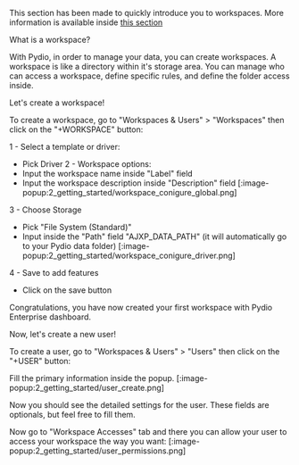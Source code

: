 This section has been made to quickly introduce you to workspaces.
More information is available inside [this section](../4_setup_workspaces_and_users.md)

What is a workspace?

With Pydio, in order to manage your data, you can create workspaces.
A workspace is like a directory within it's storage area.
You can manage who can access a workspace, define specific rules, and define the folder access inside.

Let's create a workspace!

To create a workspace, go to "Workspaces & Users" > "Workspaces" then click on the "+WORKSPACE" button:

1 - Select a template or driver:
- Pick Driver
2 - Workspace options:
- Input the workspace name inside "Label" field
- Input the workspace description inside "Description" field
[:image-popup:2_getting_started/workspace_conigure_global.png]

3 - Choose Storage
- Pick "File System (Standard)"
- Input inside the "Path" field "AJXP_DATA_PATH" (it will automatically go to your Pydio data folder)
[:image-popup:2_getting_started/workspace_conigure_driver.png]

4 - Save to add features
- Click on the save button

Congratulations, you have now created your first workspace with Pydio Enterprise dashboard.

Now, let's create a new user!

To create a user, go to "Workspaces & Users" > "Users" then click on the "+USER" button:

Fill the primary information inside the popup.
[:image-popup:2_getting_started/user_create.png]

Now you should see the detailed settings for the user.
These fields are optionals, but feel free to fill them.


Now go to "Workspace Accesses" tab and there you can allow your user to access your workspace the way you want:
[:image-popup:2_getting_started/user_permissions.png]

